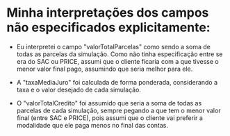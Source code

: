 
# Minha interpretações dos campos não especificados explicitamente:

* Eu interpretei o campo "valorTotalParcelas" como sendo a soma de todas as parcelas da simulação.  Como não tinha especificação entre se era do SAC ou PRICE, assumi que o cliente ficaria com a que tivesse o menor valor final pago, assumindo que seria melhor para ele.

* A "taxaMediaJuro" foi calculada de forma ponderada, considerando a taxa e o valor desejado de cada simulação.

* O "valorTotalCredito" foi assumido que seria a soma de todas as parcelas de cada simulação, sempre pegando a que tem o menor valor final (entre SAC e PRICE), pois assumi que o cliente vai preferir a modalidade que ele paga menos no final das contas.

